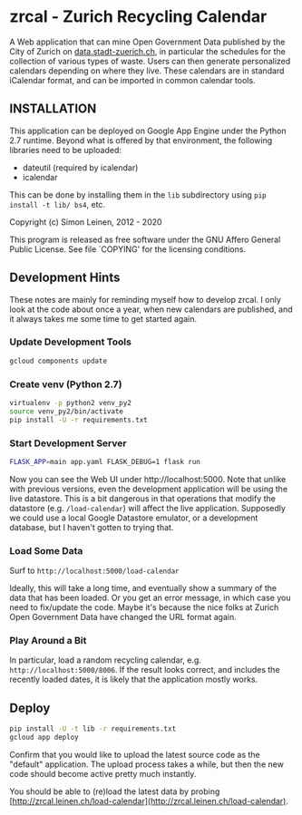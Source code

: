 # zrcal - Zurich Recycling Calendar

A Web application that can mine Open Government Data published by the
City of Zurich on
[data.stadt-zuerich.ch](https://data.stadt-zuerich.ch/), in particular
the schedules for the collection of various types of waste.  Users can
then generate personalized calendars depending on where they live.
These calendars are in standard iCalendar format, and can be imported
in common calendar tools.

## INSTALLATION

This application can be deployed on Google App Engine under the Python
2.7 runtime.  Beyond what is offered by that environment, the
following libraries need to be uploaded:

- dateutil (required by icalendar)
- icalendar

This can be done by installing them in the `lib` subdirectory using
`pip install -t lib/ bs4`, etc.

Copyright (c) Simon Leinen, 2012 - 2020

This program is released as free software under the GNU Affero General
Public License.  See file `COPYING' for the licensing conditions.

## Development Hints

These notes are mainly for reminding myself how to develop zrcal.  I
only look at the code about once a year, when new calendars are
published, and it always takes me some time to get started again.

### Update Development Tools

```bash
gcloud components update
```

### Create venv (Python 2.7)

```bash
virtualenv -p python2 venv_py2
source venv_py2/bin/activate
pip install -U -r requirements.txt
```

### Start Development Server

```bash
FLASK_APP=main app.yaml FLASK_DEBUG=1 flask run
```

Now you can see the Web UI under http://localhost:5000.  Note that
unlike with previous versions, even the development application will
be using the live datastore.  This is a bit dangerous in that
operations that modify the datastore (e.g. `/load-calendar`) will
affect the live application.  Supposedly we could use a local Google
Datastore emulator, or a development database, but I haven't gotten to
trying that.

### Load Some Data

Surf to `http://localhost:5000/load-calendar`

Ideally, this will take a long time, and eventually show a summary of
the data that has been loaded.  Or you get an error message, in which
case you need to fix/update the code.  Maybe it's because the nice
folks at Zurich Open Government Data have changed the URL format
again.

### Play Around a Bit

In particular, load a random recycling calendar,
e.g. `http://localhost:5000/8006`.  If the result looks correct, and
includes the recently loaded dates, it is likely that the application
mostly works.

## Deploy

```bash
pip install -U -t lib -r requirements.txt
gcloud app deploy
```

Confirm that you would like to upload the latest source code as the
"default" application.  The upload process takes a while, but then the
new code should become active pretty much instantly.

You should be able to (re)load the latest data by probing
[http://zrcal.leinen.ch/load-calendar](http://zrcal.leinen.ch/load-calendar).

